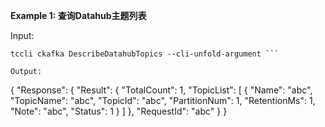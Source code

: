 **Example 1: 查询Datahub主题列表**



Input: 

```
tccli ckafka DescribeDatahubTopics --cli-unfold-argument ```

Output: 
```
{
    "Response": {
        "Result": {
            "TotalCount": 1,
            "TopicList": [
                {
                    "Name": "abc",
                    "TopicName": "abc",
                    "TopicId": "abc",
                    "PartitionNum": 1,
                    "RetentionMs": 1,
                    "Note": "abc",
                    "Status": 1
                }
            ]
        },
        "RequestId": "abc"
    }
}
```

